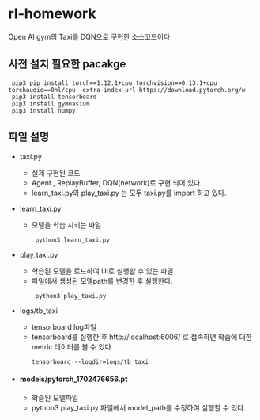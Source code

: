 # rl-homework
Open AI gym의 Taxi를 DQN으로 구현한 소스코드이다


## 사전 설치 필요한 pacakge 
```
 pip3 pip install torch==1.12.1+cpu torchvision==0.13.1+cpu torchaudio==0hl/cpu--extra-index-url https://download.pytorch.org/w 
 pip3 install tensorboard
 pip3 install gymnasium
 pip3 install numpy 
```

## 파일 설명 
- taxi.py
  - 실제 구현된 코드
  - Agent ,  ReplayBuffer, DQN(network)로 구현 되어 있다. .
  - learn_taxi.py와 play_taxi.py 는 모두 taxi.py를 import 하고 있다.
     
- learn_taxi.py
  -  모델을 학습 시키는 파일
     ```
      python3 learn_taxi.py
     ```
- play_taxi.py
  - 학습된 모델을 로드하여 UI로 실행할 수 있는 파일
  - 파일에서 생성된 모델path를 변경한 후 실행한다. 
    ```
     python3 play_taxi.py
    ```
- logs/tb_taxi
  - tensorboard log파일
  - tensorboard를 실행한 후 http://localhost:6006/ 로 접속하면  학습에 대한 metric 데이터를 볼 수 있다. 
     ```
     tensorboard --logdir=logs/tb_taxi
    ```
- #### models/pytorch_1702476656.pt
  - 학습된 모델파일
  - python3 play_taxi.py 파일에서 model_path를 수정하여 실행할 수 있다. 


 

